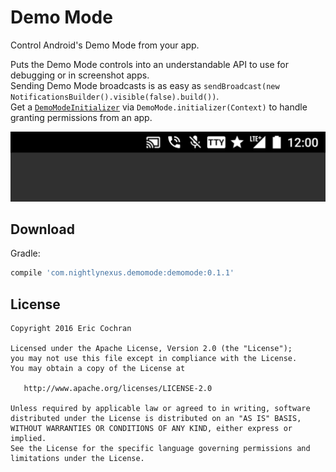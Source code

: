 Demo Mode
=====================

Control Android's Demo Mode from your app.

Puts the Demo Mode controls into an understandable API to use for debugging or in screenshot apps.
<br/>Sending Demo Mode broadcasts is as easy as `sendBroadcast(new NotificationsBuilder().visible(false).build())`.
<br/>Get a [`DemoModeInitializer`](demomode/src/main/java/com/nightlynexus/demomode/DemoModeInitializer.java) via `DemoMode.initializer(Context)` to handle granting permissions from an app.

![](images/example.jpg)

Download
--------

Gradle:

```groovy
compile 'com.nightlynexus.demomode:demomode:0.1.1'
```

License
--------

    Copyright 2016 Eric Cochran

    Licensed under the Apache License, Version 2.0 (the "License");
    you may not use this file except in compliance with the License.
    You may obtain a copy of the License at

       http://www.apache.org/licenses/LICENSE-2.0

    Unless required by applicable law or agreed to in writing, software
    distributed under the License is distributed on an "AS IS" BASIS,
    WITHOUT WARRANTIES OR CONDITIONS OF ANY KIND, either express or implied.
    See the License for the specific language governing permissions and
    limitations under the License.
